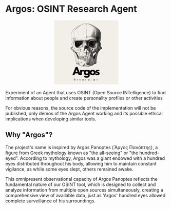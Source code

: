 # Argos: OSINT Research Agent

<div align="center">
  <img src="argoslogo.png" alt="argos Logo" width="200"/>
</div>

Experiment of an Agent that uses OSINT (Open Source INTelligence) to find information about people and create personality profiles or other activities

For obvious reasons, the source code of the implementation will not be published, only demos of the Argos Agent working and its possible ethical implications when developing similar tools.

## Why "Argos"?
The project's name is inspired by Argos Panoptes (Ἄργος Πανόπτης), a figure from Greek mythology known as "the all-seeing" or "the hundred-eyed". According to mythology, Argos was a giant endowed with a hundred eyes distributed throughout his body, allowing him to maintain constant vigilance, as while some eyes slept, others remained awake.

This omnipresent observational capacity of Argos Panoptes reflects the fundamental nature of our OSINT tool, which is designed to collect and analyze information from multiple open sources simultaneously, creating a comprehensive view of available data, just as 'Argos' hundred eyes allowed complete surveillance of his surroundings.
